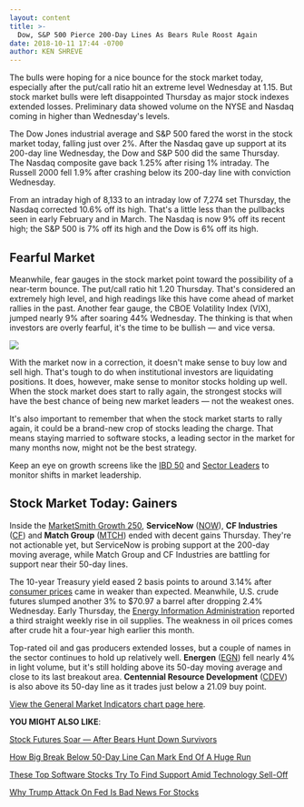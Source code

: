 ```yaml
---
layout: content
title: >-
  Dow, S&P 500 Pierce 200-Day Lines As Bears Rule Roost Again
date: 2018-10-11 17:44 -0700
author: KEN SHREVE
---
```






The bulls were hoping for a nice bounce for the stock market today, especially after the put/call ratio hit an extreme level Wednesday at 1.15. But stock market bulls were left disappointed Thursday as major stock indexes extended losses. Preliminary data showed volume on the NYSE and Nasdaq coming in higher than Wednesday's levels.




The Dow Jones industrial average and S&P 500 fared the worst in the stock market today, falling just over 2%. After the Nasdaq gave up support at its 200-day line Wednesday, the Dow and S&P 500 did the same Thursday. The Nasdaq composite gave back 1.25% after rising 1% intraday. The Russell 2000 fell 1.9% after crashing below its 200-day line with conviction Wednesday.


From an intraday high of 8,133 to an intraday low of 7,274 set Thursday, the Nasdaq corrected 10.6% off its high. That's a little less than the pullbacks seen in early February and in March. The Nasdaq is now 9% off its recent high; the S&P 500 is 7% off its high and the Dow is 6% off its high.


Fearful Market
--------------


Meanwhile, fear gauges in the stock market point toward the possibility of a near-term bounce. The put/call ratio hit 1.20 Thursday. That's considered an extremely high level, and high readings like this have come ahead of market rallies in the past. Another fear gauge, the CBOE Volatility Index (VIX), jumped nearly 9% after soaring 44% Wednesday. The thinking is that when investors are overly fearful, it's the time to be bullish — and vice versa.


![](https://www.investors.com/wp-content/uploads/2018/10/MP10111818-235x300.jpg)


With the market now in a correction, it doesn't make sense to buy low and sell high. That's tough to do when institutional investors are liquidating positions. It does, however, make sense to monitor stocks holding up well. When the stock market does start to rally again, the strongest stocks will have the best chance of being new market leaders — not the weakest ones.


It's also important to remember that when the stock market starts to rally again, it could be a brand-new crop of stocks leading the charge. That means staying married to software stocks, a leading sector in the market for many months now, might not be the best strategy.


Keep an eye on growth screens like the [IBD 50](https://research.investors.com/stock-lists/ibd-50/) and [Sector Leaders](https://research.investors.com/stock-lists/sector-leaders) to monitor shifts in market leadership.


Stock Market Today: Gainers
---------------------------


Inside the [MarketSmith Growth 250](https://www.marketsmith.com), **ServiceNow** ([NOW](https://research.investors.com/quote.aspx?symbol=NOW)), **CF Industries** ([CF](https://research.investors.com/quote.aspx?symbol=CF)) and **Match Group** ([MTCH](https://research.investors.com/quote.aspx?symbol=MTCH)) ended with decent gains Thursday. They're not actionable yet, but ServiceNow is probing support at the 200-day moving average, while Match Group and CF Industries are battling for support near their 50-day lines.


The 10-year Treasury yield eased 2 basis points to around 3.14% after [consumer prices](https://research.investors.com/economic-calendar/) came in weaker than expected. Meanwhile, U.S. crude futures slumped another 3% to $70.97 a barrel after dropping 2.4% Wednesday. Early Thursday, the [Energy Information Administration](https://www.investors.com/news/oil-stocks-fall-opec-economic-growth-warning-eia-data/) reported a third straight weekly rise in oil supplies. The weakness in oil prices comes after crude hit a four-year high earlier this month.


Top-rated oil and gas producers extended losses, but a couple of names in the sector continues to hold up relatively well. **Energen** ([EGN](https://research.investors.com/quote.aspx?symbol=EGN)) fell nearly 4% in light volume, but it's still holding above its 50-day moving average and close to its last breakout area. **Centennial Resource Development** ([CDEV](https://research.investors.com/quote.aspx?symbol=CDEV)) is also above its 50-day line as it trades just below a 21.09 buy point.


[View the General Market Indicators chart page here](https://www.investors.com/wp-content/uploads/2018/10/IBD1110152719GMI.pdf).


**YOU MIGHT ALSO LIKE**:


[Stock Futures Soar — After Bears Hunt Down Survivors](https://www.investors.com/market-trend/stock-market-today/dow-jones-futures-stock-market-correction/)


[How Big Break Below 50-Day Line Can Mark End Of A Huge Run](https://www.investors.com/how-to-invest/investors-corner/when-to-sell-stocks-big-break-below-50-day-line-can-mark-end-of-a-huge-run/)


[These Top Software Stocks Try To Find Support Amid Technology Sell-Off](https://www.investors.com/news/technology/software-saas-stocks-market-correction/)


[Why Trump Attack On Fed Is Bad News For Stocks](https://www.investors.com/news/donald-trump-blames-loco-fed-not-trump-tariffs/)




